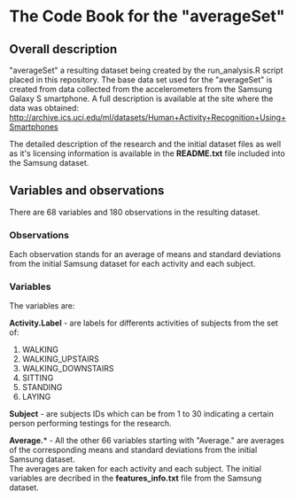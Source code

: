 
# The Code Book for the "averageSet"

## Overall description 

"averageSet" a resulting dataset being created by the run_analysis.R script placed in this repository. The base data set used for the "averageSet" is created from data collected from the accelerometers from the Samsung Galaxy S smartphone. A full description is available at the site where the data was obtained: http://archive.ics.uci.edu/ml/datasets/Human+Activity+Recognition+Using+Smartphones

The detailed description of the research and the initial dataset files as well as it's licensing information is available in the **README.txt** file included into the Samsung dataset.

## Variables and observations

There are 68 variables and 180 observations in the resulting dataset.

### Observations

Each observation stands for an average of means and standard deviations from the initial Samsung dataset for each activity and each subject.

### Variables

The variables are:

**Activity.Label** - are labels for differents activities of subjects from the set of:  
1. WALKING  
2. WALKING_UPSTAIRS  
3. WALKING_DOWNSTAIRS  
4. SITTING  
5. STANDING  
6. LAYING  
      
**Subject** - are subjects IDs which can be from 1 to 30 indicating a certain person performing testings for the research.

**Average.*** - All the other 66 variables starting with "Average." are averages of the corresponding means and standard deviations from the initial Samsung dataset.   
The averages are taken for each activity and each subject. 
The initial variables are decribed in the **features_info.txt** file from the Samsung dataset.
